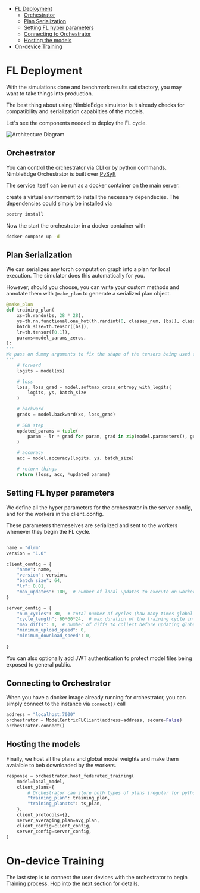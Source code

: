 - [FL Deployment](#fl-deployment)
  - [Orchestrator](#orchestrator)
  - [Plan Serialization](#plan-serialization)
  - [Setting FL hyper parameters](#setting-fl-hyper-parameters)
  - [Connecting to Orchestrator](#connecting-to-orchestrator)
  - [Hosting the models](#hosting-the-models)
- [On-device Training](#on-device-training)

# FL Deployment 
With the simulations done and benchmark results satisfactory, you may want to take things into production.

The best thing about using NimbleEdge simulator is it already checks for compatibility and serialization capabilties of the models.

Let's see the components needed to deploy the FL cycle.

![Architecture Diagram](../assets/architecture.jpeg)

## Orchestrator
You can control the orchestrator via CLI or by python commands. NimbleEdge Orchestrator is built over [PySyft](https://github.com/OpenMined/PySyft/tree/dev/packages/grid)

The service itself can be run as a docker container on the main server.

create a virtual environment to install the necessary dependecies. The dependencies could simply be installed via 

```bash
poetry install
```

Now the start the orchestrator in a docker container with 

```bash
docker-compose up -d
```

## Plan Serialization
We can serializes any torch computation graph into a plan for local execution. The simulator does this automatically for you. 

However, should you choose, you can write your custom methods and annotate them with `@make_plan` to generate a serialized plan object.

```python
@make_plan
def training_plan(
    xs=th.randn(bs, 28 * 28),
    ys=th.nn.functional.one_hot(th.randint(0, classes_num, [bs]), classes_num),
    batch_size=th.tensor([bs]),
    lr=th.tensor([0.1]),
    params=model_params_zeros,
):
'''
We pass on dummy arguments to fix the shape of the tensors being used for training
''' 
    # forward
    logits = model(xs)

    # loss
    loss, loss_grad = model.softmax_cross_entropy_with_logits(
        logits, ys, batch_size
    )

    # backward
    grads = model.backward(xs, loss_grad)

    # SGD step
    updated_params = tuple(
        param - lr * grad for param, grad in zip(model.parameters(), grads)
    )

    # accuracy
    acc = model.accuracy(logits, ys, batch_size)

    # return things
    return (loss, acc, *updated_params)
```

## Setting FL hyper parameters

We define all the hyper parameters for the orchestrator in the server config, and for the workers in the client_config. 

These parameters themeselves are serialized and sent to the workers whenever they begin the FL cycle. 

```python

name = "dlrm"
version = "1.0"

client_config = {
    "name": name,
    "version": version,
    "batch_size": 64,
    "lr": 0.01,
    "max_updates": 100,  # number of local updates to execute on workers
}

server_config = {
    "num_cycles": 30,  # total number of cycles (how many times global model is updated)
    "cycle_length": 60*60*24,  # max duration of the training cycle in seconds
    "max_diffs": 1,  # number of diffs to collect before updating global model
    "minimum_upload_speed": 0,
    "minimum_download_speed": 0,
    
}
```

You can also optionally add JWT authentication to protect model files being exposed to general public.

## Connecting to Orchestrator

When you have a docker image already running for orchestrator, you can simply connect to the instance via `connect()` call

```python
address = "localhost:7000"
orchestrator = ModelCentricFLClient(address=address, secure=False)
orchestrator.connect()
```

## Hosting the models
Finally, we host all the plans and global model weights and make them avaialble to beb downloaded by the workers.

```python
response = orchestrator.host_federated_training(
    model=local_model,
    client_plans={
        # Orchestrator can store both types of plans (regular for python worker, torchscript for mobile):
        "training_plan": training_plan,
        "training_plan:ts": ts_plan,
    },
    client_protocols={},
    server_averaging_plan=avg_plan,
    client_config=client_config,
    server_config=server_config,
)
```

# On-device Training
The last step is to connect the user devices with the orchestrator to begin Training process. Hop into the [next section](./Tutorial-Part-5-local_training.md) for details.